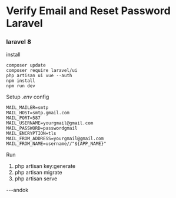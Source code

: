 # Verify Email and Reset Password Laravel
### laravel 8

install
```
composer update
composer require laravel/ui
php artisan ui vue --auth
npm install
npm run dev
```

Setup *.env* config 
```
MAIL_MAILER=smtp
MAIL_HOST=smtp.gmail.com
MAIL_PORT=587
MAIL_USERNAME=yourgmail@gmail.com
MAIL_PASSWORD=passwordgmail
MAIL_ENCRYPTION=tls
MAIL_FROM_ADDRESS=yourgmail@gmail.com
MAIL_FROM_NAME=username//"${APP_NAME}"

```

Run
1. php artisan key:generate
2. php artisan migrate
3. php artisan serve

---andok

